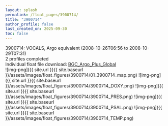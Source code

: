 ```yaml
---
layout: splash
permalink: /float_pages/3900714/
title: "3900714"
author_profile: false
last_created_on: 2025-09-30
toc: false
---
```

 
3900714: VOCALS, Argo equivalent (2008-10-26T06:56 to 2008-10-29T07:31)\
2 profiles completed\
Individual float file download: [BGC_Argo_Plus_Global](https://ftp.soest.hawaii.edu/bgc_argo_plus/Individual_Floats/outliers_removed/3900714_Sprof_processed.nc)\
![img-png]({{ site.url }}{{ site.baseurl }}/assets/images/float_figures/3900714/01_3900714_map.png)
![img-png]({{ site.url }}{{ site.baseurl }}/assets/images/float_figures/3900714/3900714_DOXY.png)
![img-png]({{ site.url }}{{ site.baseurl }}/assets/images/float_figures/3900714/3900714_PRES.png)
![img-png]({{ site.url }}{{ site.baseurl }}/assets/images/float_figures/3900714/3900714_PSAL.png)
![img-png]({{ site.url }}{{ site.baseurl }}/assets/images/float_figures/3900714/3900714_TEMP.png)
